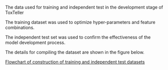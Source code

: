 The data used for training and independent test in the development stage of ToxTeller

The training dataset was used to optimize hyper-parameters and feature combinations.

The independent test set was used to confirm the effectiveness of the model development process.

The details for compiling the dataset are shown in the figure below.

[Flowchart of construction of training and independent test datasets](dataset_flowchart.png)
